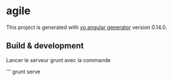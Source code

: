 # agile

This project is generated with [yo angular generator](https://github.com/yeoman/generator-angular)
version 0.14.0.

## Build & development

Lancer le serveur grunt avec la commande 

'''
grunt serve

